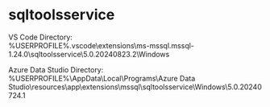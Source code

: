 # sqltoolsservice

VS Code Directory: <br>
%USERPROFILE%\.vscode\extensions\ms-mssql.mssql-1.24.0\sqltoolsservice\5.0.20240823.2\Windows

Azure Data Studio Directory: <br>
%USERPROFILE%\AppData\Local\Programs\Azure Data Studio\resources\app\extensions\mssql\sqltoolsservice\Windows\5.0.20240724.1

